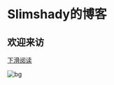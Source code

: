 # **Slimshady的博客**

## 欢迎来访

[下滑阅读]()

![bg](https://tva1.sinaimg.cn/large/007S8ZIlgy1gf5wpgfn7ij31hc0u0e81.jpg)

